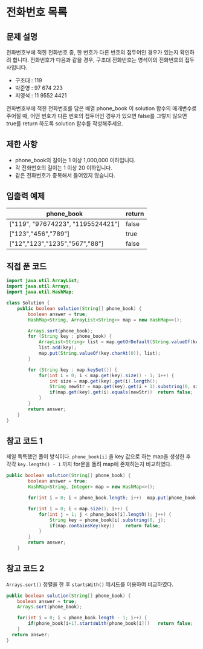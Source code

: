 # 전화번호 목록

## 문제 설명

전화번호부에 적힌 전화번호 중, 한 번호가 다른 번호의 접두어인 경우가 있는지 확인하려 합니다.
전화번호가 다음과 같을 경우, 구조대 전화번호는 영석이의 전화번호의 접두사입니다.

- 구조대 : 119
- 박준영 : 97 674 223
- 지영석 : 11 9552 4421

전화번호부에 적힌 전화번호를 담은 배열 phone_book 이 solution 함수의 매개변수로 주어질 때, 어떤 번호가 다른 번호의 접두어인 경우가 있으면 false를 그렇지 않으면 true를 return 하도록 solution 함수를 작성해주세요.



## 제한 사항

- phone_book의 길이는 1 이상 1,000,000 이하입니다.
- 각 전화번호의 길이는 1 이상 20 이하입니다.
- 같은 전화번호가 중복해서 들어있지 않습니다.



## 입출력 예제

| phone_book                        | return |
| --------------------------------- | ------ |
| ["119", "97674223", "1195524421"] | false  |
| ["123","456","789"]               | true   |
| ["12","123","1235","567","88"]    | false  |



## 직접 푼 코드

```java
import java.util.ArrayList;
import java.util.Arrays;
import java.util.HashMap;

class Solution {
    public boolean solution(String[] phone_book) {
        boolean answer = true;
        HashMap<String, ArrayList<String>> map = new HashMap<>();

        Arrays.sort(phone_book);
        for (String key : phone_book) {
            ArrayList<String> list = map.getOrDefault(String.valueOf(key.charAt(0)), new ArrayList<>());
            list.add(key);
            map.put(String.valueOf(key.charAt(0)), list);
        }

        for (String key : map.keySet()) {
            for(int i = 0; i < map.get(key).size() - 1; i++) {
                int size = map.get(key).get(i).length();
                String newStr = map.get(key).get(i + 1).substring(0, size);
                if(map.get(key).get(i).equals(newStr))  return false;
            }
        }
        return answer;
    }
}
```



## 참고 코드 1

제일 독특했던 풀이 방식이다. `phone_book[i]` 을 key 값으로 하는 map을 생성한 후 각각 `key.length() - 1` 까지 for문을 돌려 map에 존재하는지 비교하였다.

```java
public boolean solution(String[] phone_book) {
        boolean answer = true;
        HashMap<String, Integer> map = new HashMap<>();

        for(int i = 0; i < phone_book.length; i++)  map.put(phone_book[i], i);

        for(int i = 0; i < map.size(); i++) {
            for(int j = 1; j < phone_book[i].length(); j++) {
                String key = phone_book[i].substring(0, j);
                if(map.containsKey(key))    return false;
            }
        }
        return answer;
    }
```



## 참고 코드 2

`Arrays.sort()` 정렬을 한 후 `startsWith()` 메서드를 이용하여 비교하였다.

```java
public boolean solution(String[] phone_book) {
	boolean answer = true;
	Arrays.sort(phone_book);

	for(int i = 0; i < phone_book.length - 1; i++) {
		if(phone_book[i+1].startsWith(phone_book[i]))   return false;
	}
  return answer;
}
```

